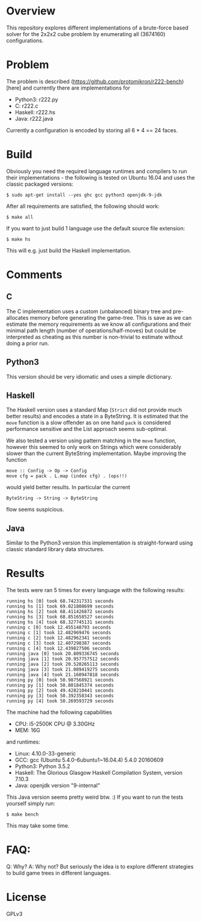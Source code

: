 # Overview

This repository explores different implementations of a brute-force based solver
for the 2x2x2 cube problem by enumerating all (3674160) configurations.

# Problem

The problem is described (https://github.com/protomikron/r222-bench)[here] and
currently there are implementations for

- Python3: r222.py
- C: r222.c
- Haskell: r222.hs
- Java: r222.java

Currently a configuration is encoded by storing all 6 * 4 == 24 faces.

# Build

Obviously you need the required language runtimes and compilers to run their
implementations - the following is tested on Ubuntu 16.04 and uses the classic
packaged versions:

    $ sudo apt-get install --yes ghc gcc python3 openjdk-9-jdk

After all requirements are satisfied, the following should work:

    $ make all

If you want to just build 1 language use the default source file extension:

    $ make hs

This will e.g. just build the Haskell implementation.

# Comments

## C

The C implementation uses a custom (unbalanced) binary tree and pre-allocates
memory before generating the game-tree. This is save as we can estimate the
memory requirements as we know all configurations and their minimal path length
(number of operations/half-moves) but could be interpreted as cheating as this
number is non-trivial to estimate without doing a prior run.

## Python3

This version should be very idiomatic and uses a simple dictionary.

## Haskell

The Haskell version uses a standard Map (`Strict` did not provide much better
results) and encodes a state in a ByteString. It is estimated that the `move`
function is a slow offender as on one hand `pack` is considered performance
sensitive and the List approach seems sub-optimal.

We also tested a version using pattern matching in the `move` function, however
this seemed to only work on Strings which were considerably slower than the
current ByteString implementation. Maybe improving the function

    move :: Config -> Op -> Config
    move cfg = pack . L.map (index cfg) . (ops!!)

would yield better results. In particular the current

    ByteString -> String -> ByteString

flow seems suspicious.

## Java

Similar to the Python3 version this implementation is straight-forward using
classic standard library data structures.

# Results

The tests were ran 5 times for every language with the following results:

    running hs [0] took 68.742317331 seconds
    running hs [1] took 69.021808699 seconds
    running hs [2] took 68.411426872 seconds
    running hs [3] took 68.851658527 seconds
    running hs [4] took 68.327745131 seconds
    running c [0] took 12.455148793 seconds
    running c [1] took 12.482969476 seconds
    running c [2] took 12.482962341 seconds
    running c [3] took 12.407298387 seconds
    running c [4] took 12.439827506 seconds
    running java [0] took 20.809336745 seconds
    running java [1] took 20.957757512 seconds
    running java [2] took 20.520265113 seconds
    running java [3] took 21.089419275 seconds
    running java [4] took 21.160947818 seconds
    running py [0] took 50.987568921 seconds
    running py [1] took 50.801845374 seconds
    running py [2] took 49.428210441 seconds
    running py [3] took 50.392358343 seconds
    running py [4] took 50.269593729 seconds

The machine had the following capabilities

- CPU: i5-2500K CPU @ 3.30GHz
- MEM: 16G

and runtimes:

- Linux: 4.10.0-33-generic
- GCC: gcc (Ubuntu 5.4.0-6ubuntu1~16.04.4) 5.4.0 20160609
- Python3: Python 3.5.2
- Haskell: The Glorious Glasgow Haskell Compilation System, version 7.10.3
- Java: openjdk version "9-internal"

This Java version seems pretty weird btw. :) If you want to run the tests
yourself simply run:

    $ make bench

This may take some time.

# FAQ:

Q: Why?
A: Why not? But seriously the idea is to explore different strategies to build
   game trees in different languages.

# License

GPLv3
